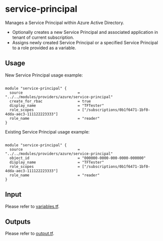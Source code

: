 # service-principal

Manages a Service Principal within Azure Active Directory.

- Optionally creates a new Service Principal and associated application in tenant of current subscription.
- Assigns newly created Service Principal or a specified Service Principal to a role provided as a variable.

## Usage

New Service Principal usage example:

```hcl

module "service-principal" {
  source                         = "../../modules/providers/azure/service-principal"
  create_for_rbac                = true
  display_name                   = "TFTester"
  role_scopes                    = ["/subscriptions/0b1f6471-1bf0-4dda-aec3-111122223333"]
  role_name                      = "reader"
}
```
Existing Service Principal usage example:

```hcl

module "service-principal" {
  source                         = "../../modules/providers/azure/service-principal"
  object_id                      = "000000-0000-000-0000-000000"
  display_name                   = "TFTester"
  role_scopes                    = ["/subscriptions/0b1f6471-1bf0-4dda-aec3-111122223333"]
  role_name                      = "reader"
}
```

## Input
Please refer to [variables.tf](./variables.tf).


## Outputs
Please refer to [output.tf](./output.tf).
